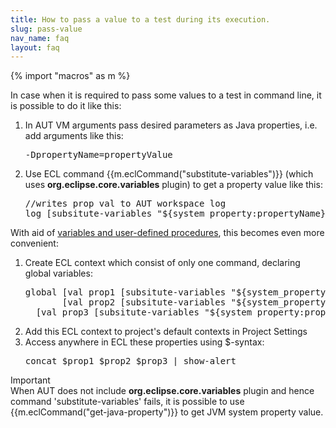 ```yaml
---
title: How to pass a value to a test during its execution.
slug: pass-value
nav_name: faq
layout: faq
---
```

{% import "macros" as m %}

In case when it is required to pass some values to a test in command line, it is possible to do it like this:

<ol>
  <li>In AUT VM arguments pass desired parameters as Java properties, i.e. add arguments like this:
    <pre>-DpropertyName=propertyValue</pre>
  </li>
  <li>Use ECL command {{m.eclCommand("substitute-variables")}} (which uses <b>org.eclipse.core.variables</b> plugin) to get a property value like this:</li>
  <pre>//writes prop val to AUT workspace log
log [subsitute-variables "${system_property:propertyName}"]</pre>
</ol>

With aid of <a href="{{site.url}}/documentation/userguide/procedures/"> variables and user-defined procedures</a>, this becomes even more convenient:
<ol>
  <li>Create ECL context which consist of only one command, declaring global variables:
<pre>global [val prop1 [subsitute-variables "${system_property:prop1}"]]
       [val prop2 [subsitute-variables "${system_property:prop2}"]]
  [val prop3 [subsitute-variables "${system_property:prop3}"]]</pre>
  </li>

  <li>Add this ECL context to project's default contexts in Project Settings<br></li>
  <li>Access anywhere in ECL these properties using $-syntax:
    <pre>concat $prop1 $prop2 $prop3 | show-alert</pre>
  </li>
</ol>

<div class="panel panel-info">
<div class="panel-heading">
Important
</div>

<div class="panel-body">
When AUT does not include <b>org.eclipse.core.variables</b> plugin and hence command 'substitute-variables' fails, it is possible to use {{m.eclCommand("get-java-property")}} to get JVM system property value.
  </div></div>

